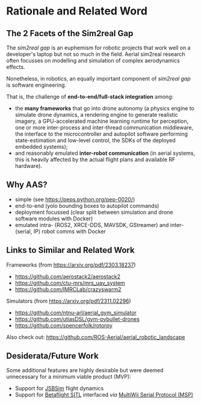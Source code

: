 # Rationale and Related Word

## The 2 Facets of the Sim2real Gap

The *sim2real gap* is an euphemism for robotic projects that work well on a developer's laptop but not so much in the field.
Aerial sim2real research often focusses on modelling and simulation of complex aerodynamics effects.

Nonetheless, in robotics, an equally important component of *sim2real gap* is software engineering.

That is, the challenge of **end-to-end/full-stack integration** among:

- the **many frameworks** that go into drone autonomy (a physics engine to simulate drone dynamics, a rendering engine to generate realistic imagery, a GPU-accelerated machine learning runtime for perception, one or more inter-process and inter-thread communication middleware, the interface to the microcontroller and autopilot software performing state-estimation and low-level control, the SDKs of the deployed embedded systems);
- and reasonably emulated **inter-robot communication** (in aerial systems, this is heavily affected by the actual flight plans and available RF hardware).

## Why AAS?

- simple (see https://peps.python.org/pep-0020/)
- end-to-end (yolo bounding boxes to autopilot commands)
- deployment focussed (clear split between simulation and drone software modules with Docker)
- emulated intra- (ROS2, XRCE-DDS, MAVSDK, GStreamer) and inter- (serial, IP) robot comms with Docker

## Links to Similar and Related Work

Frameworks (from https://arxiv.org/pdf/2303.18237)

- https://github.com/aerostack2/aerostack2
- https://github.com/ctu-mrs/mrs_uav_system
- https://github.com/IMRCLab/crazyswarm2

Simulators (from https://arxiv.org/pdf/2311.02296)

- https://github.com/ntnu-arl/aerial_gym_simulator
- https://github.com/utiasDSL/gym-pybullet-drones
- https://github.com/spencerfolk/rotorpy

Also check out: https://github.com/ROS-Aerial/aerial_robotic_landscape

## Desiderata/Future Work

Some additional features are highly desirable but were deemed unnecessary for a minimum viable product (MVP):

- Support for [JSBSim](https://github.com/JSBSim-Team/jsbsim) flight dynamics
- Support for [Betaflight SITL](https://betaflight.com/docs/development/SITL) interfaced *via* [MultiWii Serial Protocol (MSP)](https://github.com/betaflight/betaflight/tree/master/src/main/msp)
